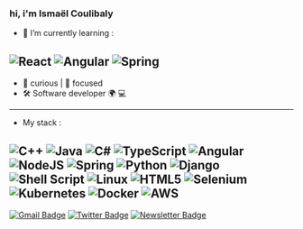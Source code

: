 ### hi, i'm Ismaël Coulibaly

<!--
**ismaelcoulibaly/ismaelcoulibaly** is a ✨ _special_ ✨ repository because its `README.md` (this file) appears on your GitHub profile.

Here are some ideas to get you started:

-->
 
- 🌱 I’m currently learning :

![React](https://img.shields.io/badge/react-%2320232a.svg?style=for-the-badge&logo=react&logoColor=%2361DAFB) ![Angular](https://img.shields.io/badge/angular-%23DD0031.svg?style=for-the-badge&logo=angular&logoColor=white) ![Spring](https://img.shields.io/badge/spring-%236DB33F.svg?style=for-the-badge&logo=spring&logoColor=white)
--------------------------------------------------------------------------------------------------------------------------------------------------------
- 🔎 curious | 💫 focused 
- 🛠 Software developer 🌍 💻 
---------------------------------------------------------------------------------------------------------------------------------------------------------
- My stack :

![C++](https://img.shields.io/badge/c++-%2300599C.svg?style=for-the-badge&logo=c%2B%2B&logoColor=white) ![Java](https://img.shields.io/badge/java-%23ED8B00.svg?style=for-the-badge&logo=java&logoColor=white) ![C#](https://img.shields.io/badge/c%23-%23239120.svg?style=for-the-badge&logo=c-sharp&logoColor=white) ![TypeScript](https://img.shields.io/badge/typescript-%23007ACC.svg?style=for-the-badge&logo=typescript&logoColor=white) ![Angular](https://img.shields.io/badge/angular-%23DD0031.svg?style=for-the-badge&logo=angular&logoColor=white) ![NodeJS](https://img.shields.io/badge/node.js-6DA55F?style=for-the-badge&logo=node.js&logoColor=white) ![Spring](https://img.shields.io/badge/spring-%236DB33F.svg?style=for-the-badge&logo=spring&logoColor=white) ![Python](https://img.shields.io/badge/python-3670A0?style=for-the-badge&logo=python&logoColor=ffdd54) ![Django](https://img.shields.io/badge/django-%23092E20.svg?style=for-the-badge&logo=django&logoColor=white) ![Shell Script](https://img.shields.io/badge/shell_script-%23121011.svg?style=for-the-badge&logo=gnu-bash&logoColor=white) ![Linux](https://img.shields.io/badge/Linux-FCC624?style=for-the-badge&logo=linux&logoColor=black) ![HTML5](https://img.shields.io/badge/html5-%23E34F26.svg?style=for-the-badge&logo=html5&logoColor=white) ![Selenium](https://img.shields.io/badge/-selenium-%43B02A?style=for-the-badge&logo=selenium&logoColor=white) ![Kubernetes](https://img.shields.io/badge/kubernetes-%23326ce5.svg?style=for-the-badge&logo=kubernetes&logoColor=white) ![Docker](https://img.shields.io/badge/docker-%230db7ed.svg?style=for-the-badge&logo=docker&logoColor=white) ![AWS](https://img.shields.io/badge/AWS-%23FF9900.svg?style=for-the-badge&logo=amazon-aws&logoColor=white)
---------------------------------------------------------------------------------------------------------------------------------------------------------

[![Gmail Badge](https://img.shields.io/badge/-ismael.coulibaly99@gmail.com-c14438?style=flat&logo=Gmail&logoColor=white&link=mailto:ismael.coulibaly99@gmail.com)](mailto:ismael.coulibaly99@gmail.com)
[![Twitter Badge](https://img.shields.io/badge/-@ismcou-1ca0f1?style=flat&labelColor=1ca0f1&logo=twitter&logoColor=white&link=https://twitter.com/ismcou)](https://twitter.com/ismcou)
[![Newsletter Badge](https://img.shields.io/badge/-📚Books-yellow?style=flat&link=https://www.goodreads.com/review/list/134767841-isma-l-coulibaly?shelf=%23ALL%23)](https://www.goodreads.com/review/list/134767841-isma-l-coulibaly?shelf=%23ALL%23)
